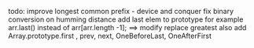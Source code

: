 todo:
improve longest common prefix - device and conquer
fix binary conversion on humming distance
add last elem to prototype for example arr.last() instead of arr[arr.length -1]; ==> modify replace greatest
also add Array.prototype.first , prev, next, OneBeforeLast, OneAfterFirst
